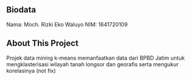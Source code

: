 ## Biodata
Nama: Moch. Rizki Eko Waluyo
NIM: 1641720109

## About This Project

Projek data mining k-means memanfaatkan data dari BPBD Jatim untuk mengklasterisasi wilayah tanah longsor dan georafis serta mengukur korelasinya (not fix)